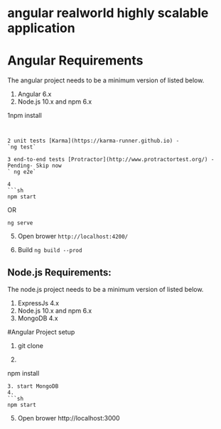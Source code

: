 # angular realworld highly scalable application



# Angular Requirements

The angular project needs to be a minimum version of listed below.

1. Angular 6.x 
2. Node.js 10.x and npm 6.x


1npm install
```
 

2 unit tests [Karma](https://karma-runner.github.io) - 
`ng test`

3 end-to-end tests [Protractor](http://www.protractortest.org/) - Pending- Skip now
` ng e2e`

4 
```sh
npm start 
```
OR

`ng serve`

5. Open brower `http://localhost:4200/`

6. Build 
`ng build --prod`


## Node.js Requirements:

The node.js project needs to be a minimum version of listed below.

1. ExpressJs 4.x 
2. Node.js 10.x and npm 6.x
3. MongoDB 4.x

#Angular Project setup

1. git clone  
 
2.  ```sh
npm install
```
3. start MongoDB
4. 
```sh
npm start
```
5. Open brower http://localhost:3000

 